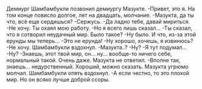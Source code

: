   Демиург Шамбамбукли позвонил демиургу Мазукте.
-Привет, это я.
На том конце повисло долгое, лет на двадцать, молчание.
-Мазукта, да ты что, всё еще сердишься?
-Сержусь.
-Да ладно тебе, давай мириться.
-Не хочу. Ты охаял мою работу.
-Но я всего лишь сказал...
-Ты сказал, что я сотворил неудачный мир. Было такое?
-Ну было. И что, из-за этой ерунды мы теперь...
-Это не ерунда!
-Ну хорошо, хочешь, я извинюсь?
-Не хочу.
Шамбамбукли вздохнул.
-Мазукта..?
-Ну?
-Я тут подумал...
-Ну?
-Знаешь, этот твой мир, он... ну... вообще-то ничего себе, нормальный такой. Очень даже.
Мазукта не ответил.
-Вполне так, знаешь... недурственный. Хороший, можно сказать.
Мазукта угрюмо молчал. Шамбамбукли опять вздохнул.
-А если честно, то это плохой мир. Но он всяко лучше доброй ссоры.      